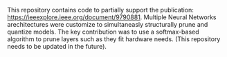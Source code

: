 This repository contains code to partially support the publication: https://ieeexplore.ieee.org/document/9790881. 
Multiple Neural Networks arechitectures were customize to simultaneasly structurally prune and quantize models. 
The key contribution was to use a softmax-based algorithm to prune layers such as they fit hardware needs.
(This repository needs to be updated in the future).
